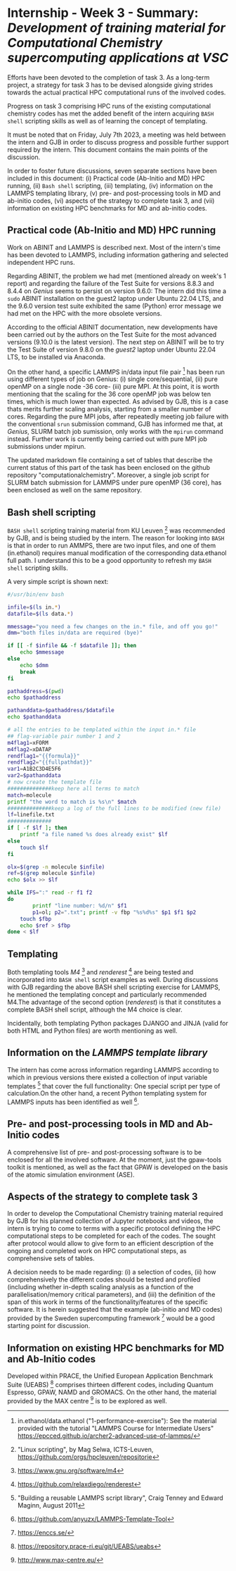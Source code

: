 # Internship - Week 3 - Summary: *Development of training material for Computational Chemistry supercomputing applications at VSC*

Efforts have been devoted to the completion of task 3. As a long-term project, a strategy for task 3 has to be devised alongside giving strides towards the actual practical HPC computational runs of the involved codes.

Progress on task 3 comprising HPC runs of the existing computational chemistry codes has met the added benefit of the intern acquiring `BASH shell` scripting skills as well as of learning the concept of templating.

It must be noted that on Friday, July 7th 2023, a meeting was held between the intern and GJB in order to discuss progress and possible further support required by the intern. This document contains the main points of the discussion. 

In order to foster future discussions, seven separate sections have been included in this document: (i) Practical code (Ab-Initio and MD) HPC running, (ii) `Bash shell` scripting, (iii) templating, (iv) information on the LAMMPS templating library, (v) pre- and post-processing tools in MD and ab-initio  codes, (vi) aspects of the strategy to complete task 3, and (vii) information on existing HPC benchmarks for MD and ab-initio codes.  

## Practical code (Ab-Initio and MD) HPC running

Work on ABINIT and LAMMPS is described next. Most of the intern's time has been devoted to LAMMPS, including information gathering and selected independent HPC runs.

Regarding ABINIT, the problem we had met (mentioned already on week's 1 report) and regarding the failure of the Test Suite for versions 8.8.3 and 8.4.4 on *Genius* seems to persist on version 9.6.0: The intern did this time a `sudo` ABINIT installation on the guest2 laptop under Ubuntu 22.04 LTS, and the 9.6.0 version test suite exhibited the same (Python) error message we had met on the HPC with the more obsolete versions. 

According to the official ABINIT documentation, new developments have been carried out by the authors on the Test Suite for the most advanced versions (9.10.0 is the latest version). The next step on ABINIT will be to try the Test Suite of version 9.8.0 on the *guest2* laptop under Ubuntu 22.04 LTS, to be installed via Anaconda.  

On the other hand, a specific LAMMPS in/data input file pair [^1] has been run using different types of job on Genius: (i) single core/sequential, (ii) pure openMP on a single node -36 core- (iii) pure MPI. At this point, it is worth mentioning that the scaling for the 36 core openMP job was below ten times, which is much lower than expected. As advised by GJB, this is a case thats merits further scaling analysis, starting from a smaller number of cores. Regarding the pure MPI jobs, after repeatedly meeting job failure with the conventional `srun` submission command, GJB has informed me that,  at *Genius*, SLURM batch job sumission, only works with the `mpirun` command instead. Further work is currently being carried out with pure MPI job submissions under mpirun.

The updated markdown file containing a set of tables that describe the current status of this part of the task has been enclosed on the github repository "computationalchemistry". Moreover, a single job script for SLURM batch submission for LAMMPS under pure openMP (36 core), has been enclosed as well on the same repository. 

## Bash shell scripting

`BASH shell` scripting training material from KU Leuven [^2] was recommended by GJB, and is being studied by the intern. The reason for looking into `BASH` is that in order to run AMMPS, there are two input files, and one of them (in.ethanol) requires manual modification of the corresponding data.ethanol full path. I understand this to be a good opportunity to refresh my `BASH shell` scripting skills. 

A very simple script is shown next:
```bash
#/usr/bin/env bash

infile=$(ls in.*)
datafile=$(ls data.*)

mmessage="you need a few changes on the in.* file, and off you go!"
dmm="both files in/data are required (bye)"

if [[ -f $infile && -f $datafile ]]; then
	echo $mmessage
else
	echo $dmm
	break
fi

pathaddress=$(pwd)
echo $pathaddress

pathanddata=$pathaddress/$datafile
echo $pathanddata

# all the entries to be templated within the input in.* file
## flag-variable pair number 1 and 2
m4flag1=xFORM
m4flag2=xDATAP
rendflag1="{{formula}}"
rendflag2="{{fullpathdat}}"
var1=A1B2C3D4E5F6
var2=$pathanddata
# now create the template file
##############keep here all terms to match
match=molecule
printf "the word to match is %s\n" $match
##############keep a log of the full lines to be modified (new file)
lf=linefile.txt
##############
if [ -f $lf ]; then
	printf "a file named %s does already exist" $lf
else
	touch $lf
fi

olx=$(grep -n molecule $infile)
ref=$(grep molecule $infile)
echo $olx >> $lf

while IFS=":" read -r f1 f2
do
        printf "line number: %d/n" $f1
        p1=ol; p2=".txt"; printf -v fbp "%s%d%s" $p1 $f1 $p2
	touch $fbp
	echo $ref > $fbp
done < $lf
```

## Templating

Both templating tools *M4* [^3] and *renderest* [^4] are being tested and incorporated into `BASH shell` script examples as well. During discussions with GJB regarding the above BASH shell scripting exercise for LAMMPS, he mentioned the templating concept and particularly recommended M4.The advantage of the second option (*renderest*) is that it constitutes a complete BASH shell script, although the M4 choice is clear.

Incidentally, both templating Python packages DJANGO and JINJA (valid for both HTML and Python files) are worth mentioning as well.

## Information on the *LAMMPS template library*

The intern has come across information regarding LAMMPS according to which in previous versions there existed a collection of input variable templates [^5] that cover the full functionality: One special script per type of calculation.On the other hand, a recent Python templating system for LAMMPS inputs has been identified as well [^6].   

## Pre- and post-processing tools in MD and Ab-Initio codes

A comprehensive list of pre- and post-processing software is to be enclosed for all the involved  software. At the moment, just the gpaw-tools toolkit is mentioned, as well as the fact that GPAW is developed on the basis of the atomic simulation environment (ASE).

## Aspects of the strategy to complete task 3

In order to develop the Computational Chemistry training material required by GJB for his planned collection of Jupyter notebooks and videos, the intern is trying to come to terms with a specific protocol defining the HPC computational steps to be completed for each of the codes. The sought after protocol would allow to give form to an efficient description of the ongoing and completed work on HPC computational steps, as  comprehensive sets of tables.

A decision needs to be made regarding: (i) a selection of codes, (ii) how comprehensively the different codes should be tested and profiled (including whether in-depth scaling analysis as a function of the parallelisation/memory critical parameters), and (iii) the definition of the span of this work in terms of the functionality/features of the specific software. It is herein suggested that the example (ab-initio and MD codes) provided by the Sweden supercomputing framework [^7] would be a good starting point for discussion. 

## Information on existing HPC benchmarks for MD and Ab-Initio codes

Developed within PRACE, the Unified European Application Benchmark Suite (UEABS) [^8] comprises thirteen different codes, including Quantum Espresso, GPAW, NAMD and GROMACS. On the other hand, the material provided by the MAX centre [^9] is to be explored as well.

[^1]: in.ethanol/data.ethanol ("1-performance-exercise"): See the material provided with the tutorial "LAMMPS Course for Intermediate Users" https://epcced.github.io/archer2-advanced-use-of-lammps/
[^2]: "Linux scripting", by Mag Selwa, ICTS-Leuven, https://github.com/orgs/hpcleuven/repositorie
[^3]: https://www.gnu.org/software/m4
[^4]: https://github.com/relaxdiego/renderest
[^5]: "Building a reusable LAMMPS script library", Craig Tenney and Edward Maginn, August 2011
[^6]: https://github.com/anyuzx/LAMMPS-Template-Tool
[^7]: https://enccs.se/
[^8]: https://repository.prace-ri.eu/git/UEABS/ueabs
[^9]: http://www.max-centre.eu/